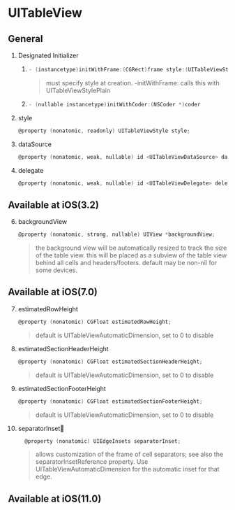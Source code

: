 # UITableView

## General

1. Designated Initializer

   1. ```objective-c
      - (instancetype)initWithFrame:(CGRect)frame style:(UITableViewStyle)style;
      ```

      > must specify style at creation. -initWithFrame: calls this with UITableViewStylePlain

   2. ```objective-c
      - (nullable instancetype)initWithCoder:(NSCoder *)coder
      ```
   
   
   
3. style
   ```objective-c
   @property (nonatomic, readonly) UITableViewStyle style;
   ```



4. dataSource
   ```objective-c
   @property (nonatomic, weak, nullable) id <UITableViewDataSource> dataSource;
   ```
   
   
   
5. delegate
   ```objective-c
   @property (nonatomic, weak, nullable) id <UITableViewDelegate> delegate;
   ```
   



## Available at iOS(3.2)

6. backgroundView
   ```objective-c
   @property (nonatomic, strong, nullable) UIView *backgroundView;
   ```

   > the background view will be automatically resized to track the size of the table view.  this will be placed as a subview of the table view behind all cells and headers/footers.  default may be non-nil for some devices.
   
   
   
## Available at iOS(7.0)

7. estimatedRowHeight
   ```objective-c
   @property (nonatomic) CGFloat estimatedRowHeight;
   ```
   
   > default is UITableViewAutomaticDimension, set to 0 to disable
   
   
   
8. estimatedSectionHeaderHeight
   ```objective-c
   @property (nonatomic) CGFloat estimatedSectionHeaderHeight;
   ```
   
   > default is UITableViewAutomaticDimension, set to 0 to disable
   
   
   
9. estimatedSectionFooterHeight
   ```objective-c
   @property (nonatomic) CGFloat estimatedSectionFooterHeight;
   ```
   
   > default is UITableViewAutomaticDimension, set to 0 to disable
   
   
   
10. separatorInset
    ```objective-c
      @property (nonatomic) UIEdgeInsets separatorInset;
    ```

    > allows customization of the frame of cell separators; see also the separatorInsetReference property. Use UITableViewAutomaticDimension for the automatic inset for that edge.

   


## Available at iOS(11.0)

